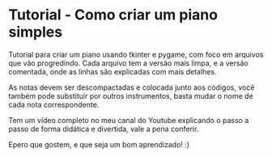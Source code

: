 # Tutorial - Como criar um piano simples
Tutorial para criar um piano usando tkinter e pygame, com foco em arquivos que vão progredindo.
Cada arquivo tem a versão mais limpa, e a versão comentada, onde as linhas são explicadas com mais detalhes.

As notas devem ser descompactadas e colocada junto aos códigos, você também pode substituir por outros instrumentos, basta mudar o nome de cada nota correspondente.

Tem um vídeo completo no meu canal do Youtube explicando o passo a passo de forma didática e divertida, vale a pena conferir.

Epero que gostem, e que seja um bom aprendizado! :)

